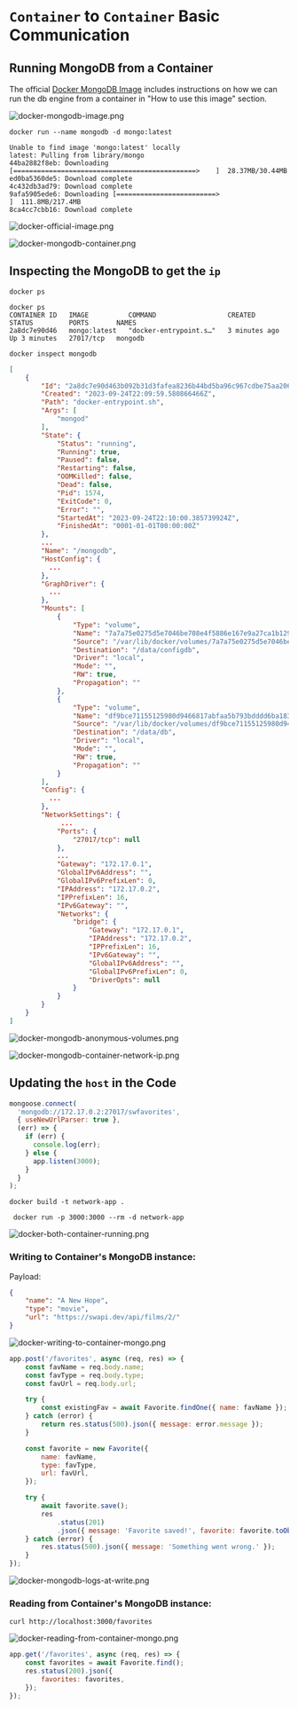 # `Container` to `Container` Basic Communication

## Running MongoDB from a Container
The official [Docker MongoDB Image](https://hub.docker.com/_/mongo) includes instructions on how
we can run the db engine from a container in "How to use this image" section.

![docker-mongodb-image.png](docker-mongodb-image.png)

```shell
docker run --name mongodb -d mongo:latest
```

```shell-output
Unable to find image 'mongo:latest' locally
latest: Pulling from library/mongo
44ba2882f8eb: Downloading [==============================================>    ]  28.37MB/30.44MB
ed0ba5360de5: Download complete 
4c432db3ad79: Download complete 
9afa5905ede6: Downloading [=========================>                         ]  111.8MB/217.4MB
8ca4cc7cbb16: Download complete 
```

![docker-official-image.png](docker-official-image.png)

![docker-mongodb-container.png](docker-mongodb-container.png)

## Inspecting the MongoDB to get the `ip`

```shell
docker ps
```

```shell-output
docker ps
CONTAINER ID   IMAGE          COMMAND                  CREATED         STATUS         PORTS       NAMES
2a8dc7e90d46   mongo:latest   "docker-entrypoint.s…"   3 minutes ago   Up 3 minutes   27017/tcp   mongodb
```

```shell
docker inspect mongodb
```

```json
[
    {
        "Id": "2a8dc7e90d463b092b31d3fafea8236b44bd5ba96c967cdbe75aa206b1d329eb",
        "Created": "2023-09-24T22:09:59.580866466Z",
        "Path": "docker-entrypoint.sh",
        "Args": [
            "mongod"
        ],
        "State": {
            "Status": "running",
            "Running": true,
            "Paused": false,
            "Restarting": false,
            "OOMKilled": false,
            "Dead": false,
            "Pid": 1574,
            "ExitCode": 0,
            "Error": "",
            "StartedAt": "2023-09-24T22:10:00.385739924Z",
            "FinishedAt": "0001-01-01T00:00:00Z"
        },
        ...
        "Name": "/mongodb",
        "HostConfig": {
          ...
        },
        "GraphDriver": {
          ...
        },
        "Mounts": [
            {
                "Type": "volume",
                "Name": "7a7a75e0275d5e7046be708e4f5886e167e9a27ca1b12953be777cf0987eab1b",
                "Source": "/var/lib/docker/volumes/7a7a75e0275d5e7046be708e4f5886e167e9a27ca1b12953be777cf0987eab1b/_data",
                "Destination": "/data/configdb",
                "Driver": "local",
                "Mode": "",
                "RW": true,
                "Propagation": ""
            },
            {
                "Type": "volume",
                "Name": "df9bce71155125980d9466817abfaa5b793bdddd6ba18374053fbe0a034b74d7",
                "Source": "/var/lib/docker/volumes/df9bce71155125980d9466817abfaa5b793bdddd6ba18374053fbe0a034b74d7/_data",
                "Destination": "/data/db",
                "Driver": "local",
                "Mode": "",
                "RW": true,
                "Propagation": ""
            }
        ],
        "Config": {
          ...
        },
        "NetworkSettings": {
             ...
            "Ports": {
                "27017/tcp": null
            },
            ...
            "Gateway": "172.17.0.1",
            "GlobalIPv6Address": "",
            "GlobalIPv6PrefixLen": 0,
            "IPAddress": "172.17.0.2",
            "IPPrefixLen": 16,
            "IPv6Gateway": "",
            "Networks": {
                "bridge": {
                    "Gateway": "172.17.0.1",
                    "IPAddress": "172.17.0.2",
                    "IPPrefixLen": 16,
                    "IPv6Gateway": "",
                    "GlobalIPv6Address": "",
                    "GlobalIPv6PrefixLen": 0,
                    "DriverOpts": null
                }
            }
        }
    }
]
```

![docker-mongodb-anonymous-volumes.png](docker-mongodb-anonymous-volumes.png)

![docker-mongodb-container-network-ip.png](docker-mongodb-container-network-ip.png)


## Updating the `host` in the Code

```js
mongoose.connect(
  'mongodb://172.17.0.2:27017/swfavorites',
  { useNewUrlParser: true },
  (err) => {
    if (err) {
      console.log(err);
    } else {
      app.listen(3000);
    }
  }
);
```

```shell
docker build -t network-app . 
```

````shell
 docker run -p 3000:3000 --rm -d network-app
````

![docker-both-container-running.png](docker-both-container-running.png)


### Writing to Container's **MongoDB** instance:

Payload:
```json
{
	"name": "A New Hope",
	"type": "movie",
	"url": "https://swapi.dev/api/films/2/"
}
```

![docker-writing-to-container-mongo.png](docker-writing-to-container-mongo.png)

```js
app.post('/favorites', async (req, res) => {
    const favName = req.body.name;
    const favType = req.body.type;
    const favUrl = req.body.url;

    try {
        const existingFav = await Favorite.findOne({ name: favName });
    } catch (error) {
        return res.status(500).json({ message: error.message });
    }

    const favorite = new Favorite({
        name: favName,
        type: favType,
        url: favUrl,
    });

    try {
        await favorite.save();
        res
            .status(201)
            .json({ message: 'Favorite saved!', favorite: favorite.toObject() });
    } catch (error) {
        res.status(500).json({ message: 'Something went wrong.' });
    }
});
```

![docker-mongodb-logs-at-write.png](docker-mongodb-logs-at-write.png)

### Reading from Container's **MongoDB** instance:

```shell
curl http://localhost:3000/favorites
```

![docker-reading-from-container-mongo.png](docker-reading-from-container-mongo.png)

```js
app.get('/favorites', async (req, res) => {
    const favorites = await Favorite.find();
    res.status(200).json({
        favorites: favorites,
    });
});
```